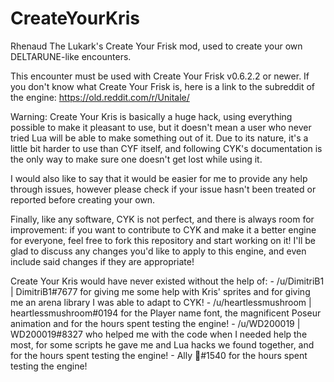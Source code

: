 # CreateYourKris
Rhenaud The Lukark's Create Your Frisk mod, used to create your own DELTARUNE-like encounters.

This encounter must be used with Create Your Frisk v0.6.2.2 or newer. If you don't know what Create Your Frisk is, here is a link to the subreddit of the engine: https://old.reddit.com/r/Unitale/

Warning: Create Your Kris is basically a huge hack, using everything possible to make it pleasant to use, but it doesn't mean a user who never tried Lua will be able to make something out of it.
Due to its nature, it's a little bit harder to use than CYF itself, and following CYK's documentation is the only way to make sure one doesn't get lost while using it.

I would also like to say that it would be easier for me to provide any help through issues, however please check if your issue hasn't been treated or reported before creating your own.

Finally, like any software, CYK is not perfect, and there is always room for improvement: if you want to contribute to CYK and make it a better engine for everyone, feel free to fork this repository and start working on it! I'll be glad to discuss any changes you'd like to apply to this engine, and even include said changes if they are appropriate!

Create Your Kris would have never existed without the help of: 
    - /u/DimitriB1 | DimitriB1#7677 for giving me some help with Kris' sprites and for giving me an arena library I was able to adapt to CYK! 
    - /u/heartlessmushroom | heartlessmushroom#0194 for the Player name font, the magnificent Poseur animation and for the hours spent testing the engine! 
    - /u/WD200019 | WD200019#8327 who helped me with the code when I needed help the most, for some scripts he gave me and Lua hacks we found together, and for the hours spent testing the engine!
    - Ally 🍦#1540 for the hours spent testing the engine!
